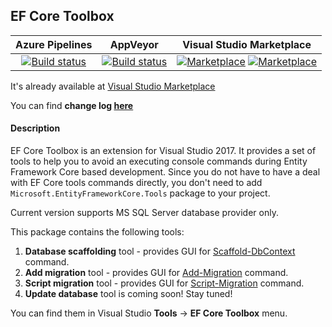 ## EF Core Toolbox

|  Azure Pipelines  | AppVeyor  | Visual Studio Marketplace  |
| :---------------:|:---------:| :-------------------------:|
| [![Build status](https://img.shields.io/azure-devops/build/ilchenkob0414/EF%20Core%20Toolbox/1.svg)](https://dev.azure.com/ilchenkob0414/EF%20Core%20Toolbox/_build/results) |  [![Build status](https://ci.appveyor.com/api/projects/status/4f1pqkg8kfsuv9kr/branch/master?svg=true)](https://ci.appveyor.com/project/ilchenkob/ef-core-toolbox/branch/master) |  [![Marketplace](https://img.shields.io/visual-studio-marketplace/v/VitaliiIlchenko.ef-core-toolbox.svg)](https://marketplace.visualstudio.com/items?itemName=VitaliiIlchenko.ef-core-toolbox)  [![Marketplace](https://img.shields.io/visual-studio-marketplace/d/VitaliiIlchenko.ef-core-toolbox.svg?color=blue)](https://marketplace.visualstudio.com/items?itemName=VitaliiIlchenko.ef-core-toolbox) |


It's already available at [Visual Studio Marketplace](https://marketplace.visualstudio.com/items?itemName=VitaliiIlchenko.ef-core-toolbox)

You can find **change log [here](https://github.com/ilchenkob/ef-core-toolbox/blob/master/CHANGELOG.md)**

#### Description

EF Core Toolbox is an extension for Visual Studio 2017. It provides a set of tools to help you to avoid an executing console commands during Entity Framework Core based development. Since you do not have to have a deal with EF Core tools commands directly, you don't need to add `Microsoft.EntityFrameworkCore.Tools` package to your project.

Current version supports MS SQL Server database provider only.

This package contains the following tools:

1. **Database scaffolding** tool - provides GUI for [Scaffold-DbContext](https://docs.microsoft.com/en-us/ef/core/miscellaneous/cli/powershell#scaffold-dbcontext) command.
2. **Add migration** tool - provides GUI for [Add-Migration](https://docs.microsoft.com/en-us/ef/core/miscellaneous/cli/powershell#add-migration) command.
3. **Script migration** tool - provides GUI for [Script-Migration](https://docs.microsoft.com/en-us/ef/core/miscellaneous/cli/powershell#script-migration) command.
4. **Update database** tool is coming soon! Stay tuned!

You can find them in Visual Studio **Tools** -> **EF Core Toolbox** menu.
